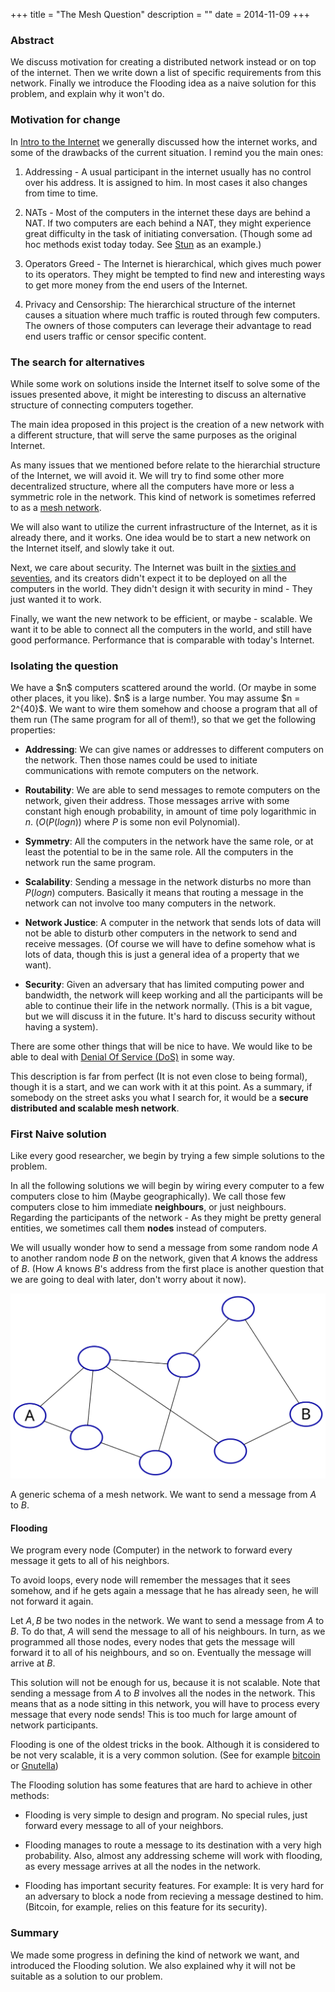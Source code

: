 +++
title = "The Mesh Question"
description = ""
date = 2014-11-09
+++


<h3>Abstract</h3>

We discuss motivation for creating a distributed network instead or on top of
the internet. Then we write down a list of specific requirements from this
network. Finally we introduce the Flooding idea as a naive solution for this
problem, and explain why it won't do.


<h3>Motivation for change</h3>

In [Intro to the Internet](./research/intro_internet/_index.md)
we generally discussed how the internet works, and some of the drawbacks of the
current situation. I remind you the main ones: 

1.  Addressing - A usual participant in the internet usually has no control over his
    address. It is assigned to him. In most cases it also changes from time to
    time. 

2.  NATs - Most of the computers in the internet these days are behind a NAT.
    If two computers are each behind a NAT, they might experience great
    difficulty in the task of initiating conversation. (Though some ad hoc
    methods exist today today. See [Stun](http://en.wikipedia.org/wiki/STUN) as
    an example.)

3.  Operators Greed - The Internet is hierarchical, which gives much power to
    its operators. They might be tempted to find new and interesting ways to
    get more money from the end users of the Internet.

4.  Privacy and Censorship: The hierarchical structure of the internet causes a
    situation where much traffic is routed through few computers. The owners of
    those computers can leverage their advantage to read end users traffic or
    censor specific content.

<h3>The search for alternatives</h3>
While some work on solutions inside the Internet itself to solve some of the
issues presented above, it might be interesting to discuss an alternative
structure of connecting computers together.

The main idea proposed in this project is the creation of a new network with a
different structure, that will serve the same purposes as the original
Internet.

As many issues that we mentioned before relate to the hierarchial structure of
the Internet, we will avoid it. We will try to find some other more
decentralized structure, where all the computers have more or less a symmetric
role in the network. This kind of network is sometimes referred to as a [mesh
network](http://en.wikipedia.org/wiki/Mesh_networking).

We will also want to utilize the current infrastructure of the Internet, as it
is already there, and it works. One idea would be to start a new network on the
Internet itself, and slowly take it out.

Next, we care about security. The Internet was built in the [sixties and
seventies](http://en.wikipedia.org/wiki/Internet#History), and its creators
didn't expect it to be deployed on all the computers in the world. They didn't
design it with security in mind - They just wanted it to work.

Finally, we want the new network to be efficient, or maybe - scalable. We want
it to be able to connect all the computers in the world, and still have good
performance. Performance that is comparable with today's Internet.


<h3>Isolating the question</h3>
We have a $n$ computers scattered around the world. (Or maybe in some other
places, it you like). $n$ is a large number. You may assume $n = 
2^{40}$. We want to wire them somehow and choose a program that
all of them run (The same program for all of them!), so that we get the
following properties:

- **Addressing**: We can give names or addresses to different computers on
  the network. Then those names could be used to initiate communications with
  remote computers on the network.

- **Routability**: We are able to send messages to remote computers on the network,
  given their address. Those messages arrive with some constant high enough
  probability, in amount of time poly logarithmic in $n$. 
  ($O(P(log n))$ where $P$ is some non evil Polynomial).

- **Symmetry**: All the computers in the network have the same role, or at least
  the potential to be in the same role. All the computers in the network run
  the same program.

- **Scalability**: Sending a message in the network disturbs no more than $P(log
  n)$ computers. Basically it means that routing a message in the network can
  not involve too many computers in the network.

- **Network Justice**: A computer in the network that sends lots of data will not
  be able to disturb other computers in the network to send and receive
  messages. (Of course we will have to define somehow what is lots of data,
  though this is just a general idea of a property that we want).

- **Security**: Given an adversary that has limited computing power and
  bandwidth, the network will keep working and all the participants will be
  able to continue their life in the network normally. (This is a bit vague,
  but we will discuss it in the future. It's hard to discuss security without 
  having a system).

There are some other things that will be nice to have. We would like to be able
to deal with [Denial Of Service
(DoS)](http://en.wikipedia.org/wiki/Denial-of-service_attack) in some way.

This description is far from perfect (It is not even close to being formal),
though it is a start, and we can work with it at this point. 
As a summary, if somebody on the street asks you what I
search for, it would be a **secure distributed and scalable mesh network**.

<h3>First Naive solution</h3>
Like every good researcher, we begin by trying a few simple solutions to the problem.

In all the following solutions we will begin by wiring every computer to a few
computers close to him (Maybe geographically). We call those few computers
close to him immediate **neighbours**, or just neighbours. Regarding the
participants of the network - As they might be pretty general entities, we
sometimes call them **nodes** instead of computers.

We will usually wonder how to send a message from some random node $A$ to
another random node $B$ on the network, given that $A$ knows the address of
$B$. (How $A$ knows $B$'s address from the first place is another
question that we are going to deal with later, don't worry about it now).

![a_to_b](a_to_b.svg)

A generic schema of a mesh network. We want to send a message from $A$ to
$B$.

<h4>Flooding</h4>
We program every node (Computer) in the network to forward every message it
gets to all of his neighbors.

To avoid loops, every node will remember the messages that it sees somehow,
and if he gets again a message that he has already seen, he will not forward it
again.

Let $A,B$ be two nodes in the network. We want to send a message from
$A$ to $B$. To do that, $A$ will send the message to all of his
neighbours. In turn, as we programmed all those nodes, every nodes that
gets the message will forward it to all of his neighbours, and so on.
Eventually the message will arrive at $B$.

This solution will not be enough for us, because it is not scalable. Note that
sending a message from $A$ to $B$ involves all the nodes in the
network. This means that as a node sitting in this network, you will have
to process every message that every node sends! This is too much for large
amount of network participants.

Flooding is one of the oldest tricks in the book. Although it is considered to
be not very scalable, it is a very common solution. (See for example
[bitcoin](https://bitcoin.org/) or
[Gnutella](http://en.wikipedia.org/wiki/Gnutella))

The Flooding solution has some features that are hard to achieve in other
methods:

- Flooding is very simple to design and program. No special rules, just forward
  every message to all of your neighbors.

- Flooding manages to route a message to its destination with a very high
  probability. Also, almost any addressing scheme will work with flooding, as
  every message arrives at all the nodes in the network.

- Flooding has important security features. For example: It is very hard for an
  adversary to block a node from recieving a message destined to him. (Bitcoin,
  for example, relies on this feature for its security).

<h3>Summary</h3>
We made some progress in defining the kind of network we want, and introduced
the Flooding solution. We also explained why it will not be suitable as a
solution to our problem.

